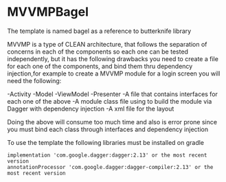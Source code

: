 # MVVMPBagel


The template is named bagel as a reference to butterknife library

MVVMP is a type of CLEAN architecture, that follows the separation of concerns in each of the components so each one  can be tested independently, but it has the following drawbacks you need to create a  file for each one of the components, and bind them thru dependency injection,for example to create a MVVMP module for a login screen you will need the following:

-Activity
-Model
-ViewModel
-Presenter
-A file that contains interfaces for each one of the above
-A module class file using to build the module via Dagger with dependency injection
-A xml file for the layout


Doing the above will consume too much time and also is  error prone since you must bind each class through interfaces and dependency injection


To use the template the following libraries must be installed on gradle

```
implementation 'com.google.dagger:dagger:2.13' or the most recent version
annotationProcessor 'com.google.dagger:dagger-compiler:2.13' or the most recent version
    
```




